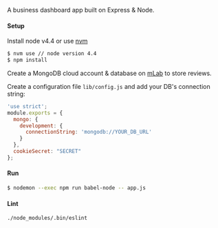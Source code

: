 A business dashboard app built on Express & Node.

#### Setup

Install node v4.4 or use [nvm](https://github.com/creationix/nvm)
```bash
$ nvm use // node version 4.4
$ npm install
```

Create a MongoDB cloud account & database on [mLab](https://mlab.com/) to store reviews.

Create a configuration file `lib/config.js` and add your DB's connection string:

```javascript
'use strict';
module.exports = {
  mongo: {
    development: {
      connectionString: 'mongodb://YOUR_DB_URL'
    }
  },
  cookieSecret: "SECRET"
};
```

#### Run
```bash
$ nodemon --exec npm run babel-node -- app.js
```

#### Lint
```bash
./node_modules/.bin/eslint
```

